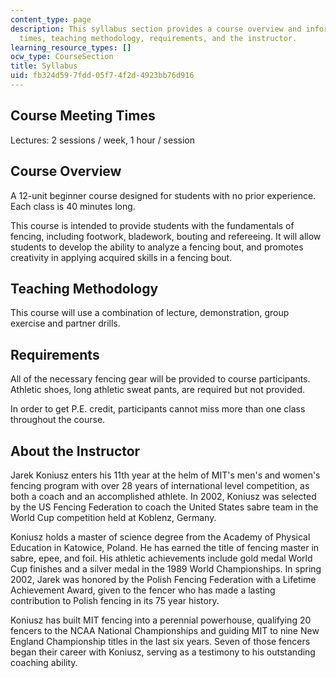 ```yaml
---
content_type: page
description: This syllabus section provides a course overview and information on meeting
  times, teaching methodology, requirements, and the instructor.
learning_resource_types: []
ocw_type: CourseSection
title: Syllabus
uid: fb324d59-7fdd-05f7-4f2d-4923bb76d916
---
```


Course Meeting Times
--------------------

Lectures: 2 sessions / week, 1 hour / session

Course Overview
---------------

A 12-unit beginner course designed for students with no prior experience. Each class is 40 minutes long.

This course is intended to provide students with the fundamentals of fencing, including footwork, bladework, bouting and refereeing. It will allow students to develop the ability to analyze a fencing bout, and promotes creativity in applying acquired skills in a fencing bout.

Teaching Methodology
--------------------

This course will use a combination of lecture, demonstration, group exercise and partner drills.

Requirements
------------

All of the necessary fencing gear will be provided to course participants. Athletic shoes, long athletic sweat pants, are required but not provided.

In order to get P.E. credit, participants cannot miss more than one class throughout the course.

About the Instructor
--------------------

Jarek Koniusz enters his 11th year at the helm of MIT's men's and women's fencing program with over 28 years of international level competition, as both a coach and an accomplished athlete. In 2002, Koniusz was selected by the US Fencing Federation to coach the United States sabre team in the World Cup competition held at Koblenz, Germany.

Koniusz holds a master of science degree from the Academy of Physical Education in Katowice, Poland. He has earned the title of fencing master in sabre, epee, and foil. His athletic achievements include gold medal World Cup finishes and a silver medal in the 1989 World Championships. In spring 2002, Jarek was honored by the Polish Fencing Federation with a Lifetime Achievement Award, given to the fencer who has made a lasting contribution to Polish fencing in its 75 year history.

Koniusz has built MIT fencing into a perennial powerhouse, qualifying 20 fencers to the NCAA National Championships and guiding MIT to nine New England Championship titles in the last six years. Seven of those fencers began their career with Koniusz, serving as a testimony to his outstanding coaching ability.